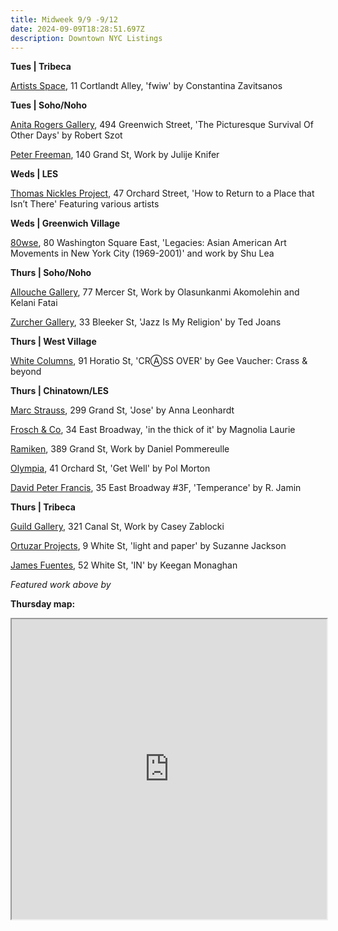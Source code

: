 ```yaml
---
title: Midweek 9/9 -9/12
date: 2024-09-09T18:28:51.697Z
description: Downtown NYC Listings
---
```

**Tues | T﻿ribeca**

[Artists Space](https://artistsspace.org/exhibitions/fwiw), 11 Cortlandt Alley, 'fwiw' by Constantina Zavitsanos

**Tues | S﻿oho/Noho**

[Anita Rogers Gallery](https://www.anitarogersgallery.com/exhibitions/robert-szot3), 494 Greenwich Street, 'The Picturesque Survival Of Other Days' by Robert Szot

[Peter Freeman](https://www.peterfreemaninc.com/exhibitions/julije-knifer), 140 Grand St, Work by Julije Knifer

**Weds | LES**

[Thomas Nickles Project](https://www.thomasnickles.com/exhibitions/36-how-to-return-to-a-place-that-isnt-juan-carlos-alom-javier-castro-paola/), 47 Orchard Street, 'How to Return to a Place that Isn’t There' Featuring various artists

**W﻿eds | Greenwich Village**

[80wse](https://80wse.org/), 80 Washington Square East, 'Legacies: Asian American Art Movements in New York City (1969-2001)' and work by Shu Lea

**T﻿hurs | Soho/Noho**

[Allouche Gallery](https://www.allouchegallery.com/exhibition/olasunkanmi-akomolehin-and-kelani-fatai/), 77 Mercer St, Work by Olasunkanmi Akomolehin and Kelani Fatai

[Zurcher Gallery](https://www.galeriezurcher.com/september-12-october-29-2024-ted-joans-jazz-is-my-religion), 33 Bleeker St, 'Jazz Is My Religion' by Ted Joans

**T﻿hurs | West Village**

[White Columns](https://whitecolumns.org/), 91 Horatio St, 'CRⒶSS OVER' by Gee Vaucher: Crass & beyond

**T﻿hurs | Chinatown/LES**

[Marc Strauss](https://marcstraus.com/exhibitions/151-anna-leonhardt-jose/press_release_text/), 299 Grand St, 'Jose' by Anna Leonhardt

[Frosch & Co](https://froschandco.com/current), 34 East Broadway, 'in the thick of it' by Magnolia Laurie

[Ramiken](http://www.ramikencrucible.com/), 389 Grand St, Work by Daniel Pommereulle

[Olympia](https://olympiart.org/get-well), 41 Orchard St, 'Get Well' by Pol Morton

[David Peter Francis](https://davidpeterfrancis.com/r-jamin-temperance), 35 East Broadway #3F, 'Temperance' by R. Jamin

**T﻿hurs | Tribeca**

[Guild Gallery](https://rwguildgalleryny.com/), 321 Canal St, Work by Casey Zablocki

[Ortuzar Projects](https://www.ortuzarprojects.com/exhibitions/suzanne-jackson2), 9 White St, 'light and paper' by Suzanne Jackson

[James Fuentes](https://jamesfuentes.com/exhibitions/in), 52 White St, 'IN' by Keegan Monaghan

*F﻿eatured work above by* 

**T﻿hursday map:**

<iframe src="https://www.google.com/maps/d/u/1/embed?mid=19Mjb8obI6hLwN7lDg9m5OlXYXMkznxs&ehbc=2E312F" width="100%" height="480"></iframe>